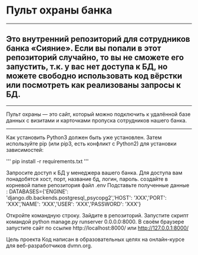 # Пульт охраны банка
***
## Это внутренний репозиторий для сотрудников банка «Сияние». Если вы попали в этот репозиторий случайно, то вы не сможете его запустить, т.к. у вас нет доступа к БД, но можете свободно использовать код вёрстки или посмотреть как реализованы запросы к БД.
***
Пульт охраны — это сайт, который можно подключить к удалённой базе данных с визитами и карточками пропуска сотрудников нашего банка.
***
Как установить
Python3 должен быть уже установлен. Затем используйте pip (или pip3, есть конфликт с Python2) для установки зависимостей:

'''
pip install -r requirements.txt
'''

Запросите доступ к БД у менеджера вашего банка. Для доступа вам понадобятся хост, порт, название бд, логин, пароль.
создайте в корневой папке репозитория файл .env
Подставьте полученные данные :
DATABASES={'ENGINE': 'django.db.backends.postgresql_psycopg2','HOST': 'XXX','PORT': 'XXX','NAME': 'XXX','USER': 'XXX','PASSWORD': 'XXX'}

Откройте командную строку.
Зайдите в репозиторий.
Запустите скрипт командой python manage.py runserver 0.0.0.0:8000.
В своём браузере запустите сайт по ссылке http://localhost:8000/ или http://127.0.0.1:8000/

Цель проекта
Код написан в образовательных целях на онлайн-курсе для веб-разработчиков dvmn.org.
